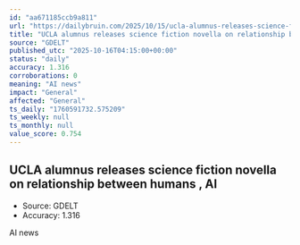 ```yaml
---
id: "aa671185ccb9a811"
url: "https://dailybruin.com/2025/10/15/ucla-alumnus-releases-science-fiction-novella-on-relationship-between-humans-ai"
title: "UCLA alumnus releases science fiction novella on relationship between humans , AI"
source: "GDELT"
published_utc: "2025-10-16T04:15:00+00:00"
status: "daily"
accuracy: 1.316
corroborations: 0
meaning: "AI news"
impact: "General"
affected: "General"
ts_daily: "1760591732.575209"
ts_weekly: null
ts_monthly: null
value_score: 0.754
---
```

## UCLA alumnus releases science fiction novella on relationship between humans , AI

- Source: GDELT
- Accuracy: 1.316

AI news
